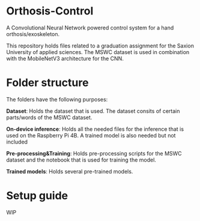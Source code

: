# Orthosis-Control
A Convolutional Neural Network powered control system for a hand orthosis/exoskeleton. 

This repository holds files related to a graduation assignment for the Saxion University of applied sciences.
The MSWC dataset is used in combination with the MobileNetV3 architecture for the CNN.


# Folder structure
The folders have the following purposes:

**Dataset**:                     Holds the dataset that is used. The dataset consits of certain parts/words of the MSWC dataset.

**On-device inference**:         Holds all the needed files for the inference that is used on the Raspberry Pi 4B. A trained model is also needed but not included

**Pre-processing&Training**:     Holds pre-processing scripts for the MSWC dataset and the notebook that is used for training the model.

**Trained models**:              Holds several pre-trained models.

# Setup guide
WIP
